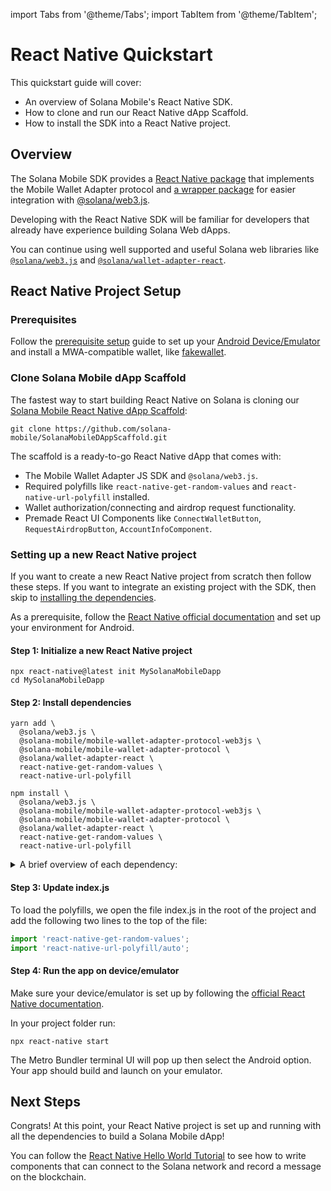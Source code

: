 import Tabs from '@theme/Tabs';
import TabItem from '@theme/TabItem';

# React Native Quickstart

This quickstart guide will cover:
- An overview of Solana Mobile's React Native SDK.
- How to clone and run our React Native dApp Scaffold.
- How to install the SDK into a React Native project.

## Overview

The Solana Mobile SDK provides a [React Native package](https://github.com/solana-mobile/mobile-wallet-adapter/tree/main/js/packages/mobile-wallet-adapter-protocol) that implements the Mobile Wallet Adapter protocol and [a wrapper package](https://github.com/solana-mobile/mobile-wallet-adapter/tree/main/js/packages/mobile-wallet-adapter-protocol-web3js) for easier integration with [@solana/web3.js](https://github.com/solana-labs/solana-web3.js).

Developing with the React Native SDK will be familiar for developers that already have experience building Solana Web dApps. 

You can continue using well supported and useful Solana web libraries like [`@solana/web3.js`](https://github.com/solana-labs/solana-web3.js/) and [`@solana/wallet-adapter-react`](https://github.com/solana-labs/wallet-adapter`).

## React Native Project Setup

### Prerequisites

Follow the [prerequisite setup](../getting-started/prerequisite_setup#install-a-wallet-app) guide to set up your [Android Device/Emulator](../getting-started/prerequisite_setup#android-deviceemulator) and install a MWA-compatible wallet, like [fakewallet](../getting-started/prerequisite_setup#install-a-wallet-app).

### Clone Solana Mobile dApp Scaffold

The fastest way to start building React Native on Solana is cloning our [Solana Mobile React Native dApp Scaffold](https://github.com/solana-mobile/SolanaMobileDAppScaffold):

```shell
git clone https://github.com/solana-mobile/SolanaMobileDAppScaffold.git
```

The scaffold is a ready-to-go React Native dApp that comes with:
- The Mobile Wallet Adapter JS SDK and `@solana/web3.js`.
- Required polyfills like `react-native-get-random-values` and `react-native-url-polyfill` installed.
- Wallet authorization/connecting and airdrop request functionality.
- Premade React UI Components like `ConnectWalletButton`, `RequestAirdropButton`, `AccountInfoComponent`.


### Setting up a new React Native project

If you want to create a new React Native project from scratch then follow these steps. If you want to integrate an existing project with the SDK, then skip to [installing the dependencies](#step-2-install-dependencies).

As a prerequisite, follow the [React Native official documentation](https://reactnative.dev/docs/environment-setup) and set up your environment for Android.

#### Step 1: Initialize a new React Native project

```shell
npx react-native@latest init MySolanaMobileDapp
cd MySolanaMobileDapp
```

#### Step 2: Install dependencies

<Tabs>
<TabItem value="yarn" label="yarn">

```shell
yarn add \
  @solana/web3.js \
  @solana-mobile/mobile-wallet-adapter-protocol-web3js \
  @solana-mobile/mobile-wallet-adapter-protocol \
  @solana/wallet-adapter-react \
  react-native-get-random-values \
  react-native-url-polyfill
```

</TabItem>
<TabItem value="npm" label="npm">


```shell
npm install \
  @solana/web3.js \
  @solana-mobile/mobile-wallet-adapter-protocol-web3js \
  @solana-mobile/mobile-wallet-adapter-protocol \
  @solana/wallet-adapter-react \
  react-native-get-random-values \
  react-native-url-polyfill
```

</TabItem>
</Tabs>

<details>
<summary>A brief overview of each dependency:</summary>

- `@solana-mobile/mobile-wallet-adapter-protocol`: A React Native/Javascript API enabling interaction with MWA-compatible wallets.
- `@solana-mobile/mobile-wallet-adapter-protocol-web3js`: A convenience wrapper to use common primitives from [@solana/web3.js](https://github.com/solana-labs/solana-web3.js) – such as `Transaction` and `Uint8Array`.
- `@solana/web3.js`: Solana Web Library for interacting with Solana network through the [JSON RPC API](https://docs.solana.com/api/http).
- `@solana/wallet-adapter-react`: Solana Web Library where we can re-use certain React components/hooks like `ConnectionProvider`.
- `react-native-get-random-values` Secure random number generator polyfil for `web3.js` underlying Crypto library. 
- `react-native-url-polyfill`: Polyfill for React Native's missing `URL` class.

</details>


#### Step 3: Update index.js

To load the polyfills, we open the file index.js in the root of the project and add the following two lines to the top of the file:

```javascript
import 'react-native-get-random-values';
import 'react-native-url-polyfill/auto';
```

#### Step 4: Run the app on device/emulator

Make sure your device/emulator is set up by following the [official React Native documentation](https://reactnative.dev/docs/running-on-device). 

In your project folder run:
```
npx react-native start
```
The Metro Bundler terminal UI will pop up then select the Android option. Your app should build and launch on your emulator. 


## Next Steps

Congrats! At this point, your React Native project is set up and running with all the dependencies to build a Solana Mobile dApp!

You can follow the [React Native Hello World Tutorial](../react-native/hello_world_tutorial.md) to see how to write components that can connect to the Solana network and record a message on the blockchain.



